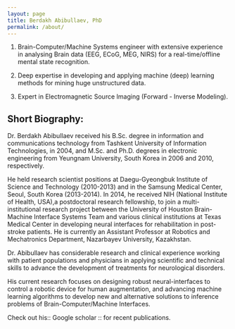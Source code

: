 ```yaml
---
layout: page
title: Berdakh Abibullaev, PhD
permalink: /about/
---
```


1. Brain-Computer/Machine Systems engineer with extensive experience
in analysing Brain data (EEG, ECoG, MEG, NIRS) for a real-time/offline mental state recognition.

2. Deep expertise in developing and applying machine (deep) learning methods for mining
huge unstructured data. 

3. Expert in Electromagnetic Source Imaging (Forward - Inverse Modeling).


## Short Biography: 

Dr. Berdakh Abibullaev received his B.Sc. degree in information and communications technology from Tashkent University of Information Technologies, in 2004, and M.Sc. and Ph.D. degrees in electronic engineering from Yeungnam University, South Korea in 2006 and 2010, respectively.

He held research scientist positions at Daegu-Gyeongbuk Institute of Science and Technology (2010-2013) and in the Samsung Medical Center, Seoul, South Korea (2013-2014). In 2014, he received NIH (National Institute of Health, USA),a postdoctoral research fellowship, to join a multi-institutional research project between the University of Houston Brain-Machine Interface Systems Team and various clinical institutions at Texas Medical Center in developing neural interfaces for rehabilitation in post-stroke patients. He is currently an Assistant Professor at Robotics and Mechatronics Department, Nazarbayev University, Kazakhstan.

Dr. Abibullaev has considerable research and clinical experience working with patient populations and physicians in applying scientific and technical skills to advance the development of treatments for neurological disorders.  

His current research focuses on designing robust neural-interfaces to control a robotic device for human augmentation, and advancing machine learning algorithms to develop new and alternative solutions to inference problems of Brain-Computer/Machine Interfaces.  


Check out his:: Google scholar :: for recent publications. 
